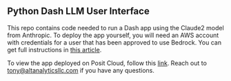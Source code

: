 ## Python Dash LLM User Interface

This repo contains code needed to run a Dash app using the Claude2 model from Anthropic. To deploy the app yourself, you will need an AWS account with credentials for a user that has been approved to use Bedrock. You can get full instructions in [this article](https://www.altanalyticsllc.com/posts/2023-06-10-us-debt-analysis/).

To view the app deployed on Posit Cloud, follow this [link](). Reach out to [tony@altanalyticsllc.com](mailto:tony@altanalyticsllc.com) if you have any questions.
